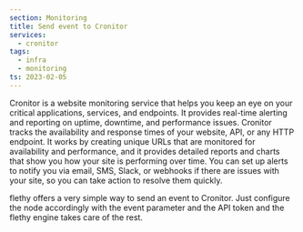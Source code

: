 ```yaml
---
section: Monitoring
title: Send event to Cronitor
services:
  - cronitor
tags:
  - infra
  - monitoring
ts: 2023-02-05
---
```


Cronitor is a website monitoring service that helps you keep an eye on your critical applications, services, and endpoints. It provides real-time alerting and reporting on uptime, downtime, and performance issues. Cronitor tracks the availability and response times of your website, API, or any HTTP endpoint. It works by creating unique URLs that are monitored for availability and performance, and it provides detailed reports and charts that show you how your site is performing over time. You can set up alerts to notify you via email, SMS, Slack, or webhooks if there are issues with your site, so you can take action to resolve them quickly.

flethy offers a very simple way to send an event to Cronitor. Just configure the node accordingly with the event parameter and the API token and the flethy engine takes care of the rest.
